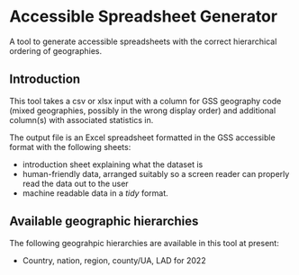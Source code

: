 # Accessible Spreadsheet Generator
A tool to generate accessible spreadsheets with the correct hierarchical ordering of geographies.

## Introduction
This tool takes a csv or xlsx input with a column for GSS geography code (mixed geographies, possibly in the wrong display order) and additional column(s) with associated statistics in. 

The output file is an Excel spreadsheet formatted in the GSS accessible format with the following sheets:
* introduction sheet explaining what the dataset is
* human-friendly data, arranged suitably so a screen reader can properly read the data out to the user
* machine readable data in a *tidy* format.

## Available geographic hierarchies
The following geograhpic hierarchies are available in this tool at present:
* Country, nation, region, county/UA, LAD for 2022
